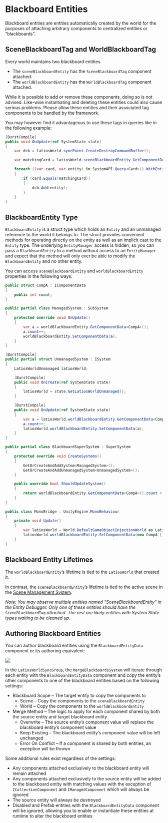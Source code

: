 # Blackboard Entities

Blackboard entities are entities automatically created by the world for the
purposes of attaching arbitrary components to centralized entities or
“blackboards”.

## SceneBlackboardTag and WorldBlackboardTag

Every world maintains two blackboard entities.

-   The `sceneBlackboardEntity` has the `SceneBlackboardTag` component attached.
-   The `worldBlackboardEntity` has the `WorldBlackboardTag` component attached.

While it is possible to add or remove these components, doing so is not advised.
Like-wise instantiating and deleting these entities could also cause serious
problems. Please allow these entities and their associated tag components to be
handled by the framework.

You may however find it advantageous to use these tags in queries like in the
following example:

```csharp
[BurstCompile]
public void OnUpdate(ref SystemState state)
{
    var dcb = latiosWorld.syncPoint.CreateDestroyCommandBuffer();

    var matchingCard = latiosWorld.sceneBlackboardEntity.GetComponentData<Card>();

    foreach ((var card, var entity) in SystemAPI.Query<Card>().WithEntityAccess().WithNone<SceneBlackboardTag>())
    {
        if (card.Equals(matchingCard))
        {
            dcb.Add(entity);
        }
    }
}
```

## BlackboardEntity Type

`BlackboardEntity` is a struct type which holds an `Entity` and an unmanaged
reference to the world it belongs to. The struct provides convenient methods for
operating directly on the entity as well as an implicit cast to the `Entity`
type. The underlying `EntityManager` access is hidden, so you can pass a
`BlackboardEntity` to a method without access to an `EntityManager` and expect
that the method will only ever be able to modify the `BlackboardEntity` and no
other entity.

You can access `sceneBlackboardEntity` and `worldBlackboardEntity` properties in
the following ways:

```csharp
public struct CompA : IComponentData
{
    public int count;
}

public partial class ManagedSystem : SubSystem
{
    protected override void OnUpdate()
    {
        var a = worldBlackboardEntity.GetComponentData<CompA>();
        a.count++;
        worldBlackboardEntity.SetComponentData(a);
    }
}

[BurstCompile]
public partial struct UnmanagedSystem : ISystem
{
    LatiosWorldUnmanaged latiosWorld;

    [BurstCompile]
    public void OnCreate(ref SystemState state) 
    {
        latiosWorld = state.GetLatiosWorldUnmanaged();
    }

    [BurstCompile]
    public void OnUpdate(ref SystemState state)
    {
        var a = latiosWorld.worldBlackboardEntity.GetComponentData<CompA>();
        a.count++;
        latiosWorld.worldBlackboardEntity.SetComponentData(a);
    }
}

public partial class BlackboardSuperSystem : SuperSystem
{
    protected override void CreateSystems()
    {
        GetOrCreateAndAddSystem<ManagedSystem>();
        GetOrCreateAndAddUnmanagedSystem<UnmanagedSystem>();
    }

    public override bool ShouldUpdateSystem()
    {
        return worldBlackboardEntity.GetComponentData<CompA>().count < 10;
    }
}

public class MonoBridge : UnityEngine.MonoBehaviour
{
    private void Update()
    {
        var latiosWorld = World.DefaultGameObjectInjectionWorld as LatiosWorld;
        latiosWorld.worldBlackboardEntity.SetComponentData(new CompA { count = 0 });
    }
}
```

## Blackboard Entity Lifetimes

The `worldBlackboardEntity`’s lifetime is tied to the `LatiosWorld` that created
it.

In contrast, the `sceneBlackboardEntity`’s lifetime is tied to the active scene
in the [Scene Management System](Scene%20Management.md).

*Note: You may observe multiple entities named “SceneBlackboardEntity” in the
Entity Debugger. Only one of these entities should have the*
`SceneBlackboardTag` *attached. The rest are likely entities with System State
types waiting to be cleaned up.*

## Authoring Blackboard Entities

You can author blackboard entities using the `BlackboardEntityData` component or
its authoring equivalent:

![](media/66f6dfe6742192bcd39b47de654e593f.png)

In the `LatiosWorldSyncGroup`, the `MergeBlackboardsSystem` will iterate through
each entity with the `BlackboardEntityData` component and copy the entity’s
other components to one of the blackboard entities based on the following
settings:

-   Blackboard Scope – The target entity to copy the components to
    -   Scene – Copy the components to the `sceneBlackboardEntity`
    -   World – Copy the components to the `worldBlackboardEntity`
-   Merge Method – The logic to apply for each component shared by both the
    source entity and target blackboard entity
    -   Overwrite – The source entity’s component value will replace the
        blackboard entity’s component value
    -   Keep Existing – The blackboard entity’s component value will be left
        unchanged
    -   Error On Conflict – If a component is shared by both entities, an
        exception will be thrown

Some additional rules exist regardless of the settings:

-   Any components attached exclusively to the blackboard entity will remain
    attached
-   Any components attached exclusively to the source entity will be added to
    the blackboard entity with matching values with the exception of
    `ICollectionComponent` and `IManagedComponent` which will always be ignored
-   The source entity will always be destroyed
-   Disabled and Prefab entities with the `BlackboardEntityData` component will
    be ignored, allowing you to enable or instantiate these entities at runtime
    to alter the blackboard entities
